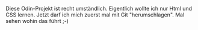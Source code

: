 Diese Odin-Projekt ist recht umständlich.
Eigentlich wollte ich nur Html und CSS lernen. Jetzt darf ich mich zuerst mal mit Git "herumschlagen".
Mal sehen wohin das führt ;-)
